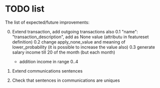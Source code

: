 # TODO list

The list of expected/future improvements:

0. Extend transaction, add outgoing transactions also
0.1 "name": "transaction_description", add as None value (attributu in featureset definition)
0.2 change apply_none_value and meaning of lower_probability (it is possible to increase the value also)
0.3 generate salary income till 20 of the month (but each month)
   + addition income in range 0..4

1. Extend communications sentences

2. Check that sentences in communications are uniques

